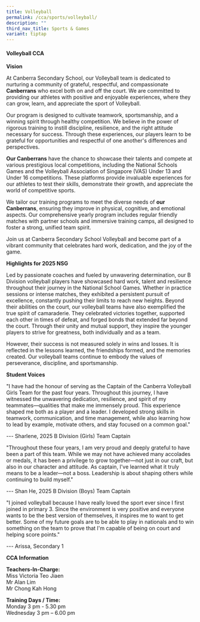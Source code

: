 ```yaml
---
title: Volleyball
permalink: /cca/sports/volleyball/
description: ""
third_nav_title: Sports & Games
variant: tiptap
---
```

<h4><strong>Volleyball CCA</strong></h4>
<p><strong>Vision</strong>
</p>
<p>At Canberra Secondary School, our Volleyball team is dedicated to nurturing
a community of grateful, respectful, and compassionate <strong>Canberrans</strong> who
excel both on and off the court. We are committed to providing our athletes
with positive and enjoyable experiences, where they can grow, learn, and
appreciate the sport of Volleyball.</p>
<p>Our program is designed to cultivate teamwork, sportsmanship, and a winning
spirit through healthy competition. We believe in the power of rigorous
training to instill discipline, resilience, and the right attitude necessary
for success. Through these experiences, our players learn to be grateful
for opportunities and respectful of one another's differences and perspectives.</p>
<p><strong>Our Canberrans</strong> have the chance to showcase their talents
and compete at various prestigious local competitions, including the National
Schools Games and the Volleyball Association of Singapore (VAS) Under 13
and Under 16 competitions. These platforms provide invaluable experiences
for our athletes to test their skills, demonstrate their growth, and appreciate
the world of competitive sports.</p>
<p>We tailor our training programs to meet the diverse needs of <strong>our Canberrans</strong>,
ensuring they improve in physical, cognitive, and emotional aspects. Our
comprehensive yearly program includes regular friendly matches with partner
schools and immersive training camps, all designed to foster a strong,
unified team spirit.</p>
<p>Join us at Canberra Secondary School Volleyball and become part of a vibrant
community that celebrates hard work, dedication, and the joy of the game.</p>
<p><strong>Highlights for 2025 NSG</strong>
</p>
<p>Led by passionate coaches and fueled by unwavering determination, our
B Division volleyball players have showcased hard work, talent and resilience
throughout their journey in the National School Games. Whether in practice
sessions or intense matches, they exhibited a persistent pursuit of excellence,
constantly pushing their limits to reach new heights. Beyond their abilities
on the court, our volleyball teams have also exemplified the true spirit
of camaraderie. They celebrated victories together, supported each other
in times of defeat, and forged bonds that extended far beyond the court.
Through their unity and mutual support, they inspire the younger players
to strive for greatness, both individually and as a team.</p>
<p>However, their success is not measured solely in wins and losses. It is
reflected in the lessons learned, the friendships formed, and the memories
created. Our volleyball teams continue to embody the values of perseverance,
discipline, and sportsmanship.</p>
<p><strong>Student Voices</strong>
</p>
<p>"I have had the honour of serving as the Captain of the Canberra Volleyball
Girls Team for the past four years. Throughout this journey, I have witnessed
the unwavering dedication, resilience, and spirit of my teammates—qualities
that make me immensely proud. This experience shaped me both as a player
and a leader. I developed strong skills in teamwork, communication, and
time management, while also learning how to lead by example, motivate others,
and stay focused on a common goal."</p>
<p>--- Sharlene, 2025 B Division (Girls) Team Captain</p>
<p>"Throughout these four years, I am very proud and deeply grateful to have
been a part of this team. While we may not have achieved many accolades
or medals, it has been a privilege to grow together—not just in our craft,
but also in our character and attitude. As captain, I've learned what it
truly means to be a leader—not a boss. Leadership is about shaping others
while continuing to build myself."</p>
<p>--- Shan He, 2025 B Division (Boys) Team Captain</p>
<p>"I joined volleyball because I have really loved the sport ever since
I first joined in primary 3. Since the environment is very positive and
everyone wants to be the best version of themselves, it inspires me to
want to get better. Some of my future goals are to be able to play in nationals
and to win something on the team to prove that I'm capable of being on
court and helping score points."</p>
<p>--- Arissa, Secondary 1</p>
<p><strong>CCA Information</strong>
</p>
<p><strong>Teachers-In-Charge:</strong>
<br>Miss Victoria Teo Jiaen
<br>Mr Alan Lim
<br>Mr Chong Kah Hong</p>
<p><strong>Training Days / Time:</strong>
<br>Monday 3 pm - 5.30 pm
<br>Wednesday 3 pm – 6.00 pm</p>
<p></p>